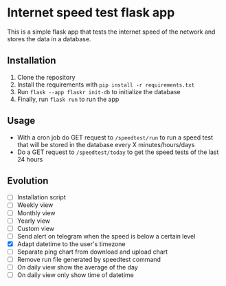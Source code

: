 # Internet speed test flask app

This is a simple flask app that tests the internet speed of the network and stores the data in a database.

## Installation

1. Clone the repository
2. Install the requirements with `pip install -r requirements.txt`
3. Run `flask --app flaskr init-db` to initialize the database
4. Finally, run `flask run` to run the app

## Usage

- With a cron job do GET request to `/speedtest/run` to run a speed test that will be stored in the database every X
  minutes/hours/days
- Do a GET request to `/speedtest/today` to get the speed tests of the last 24 hours

## Evolution

- [ ] Installation script
- [ ] Weekly view
- [ ] Monthly view
- [ ] Yearly view
- [ ] Custom view
- [ ] Send alert on telegram when the speed is below a certain level
- [x] Adapt datetime to the user's timezone
- [ ] Separate ping chart from download and upload chart
- [ ] Remove run file generated by speedtest command
- [ ] On daily view show the average of the day
- [ ] On daily view only show time of datetime